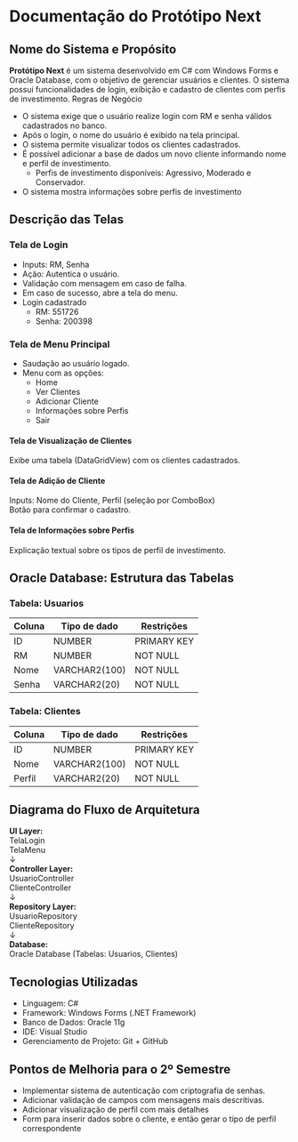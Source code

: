 # Documentação do Protótipo Next

## Nome do Sistema e Propósito

**Protótipo Next** é um sistema desenvolvido em C# com Windows Forms e Oracle Database, com o objetivo de gerenciar usuários e clientes. O sistema possui funcionalidades de login, exibição e cadastro de clientes com perfis de investimento.
Regras de Negócio  

- O sistema exige que o usuário realize login com RM e senha válidos cadastrados no banco.  
- Após o login, o nome do usuário é exibido na tela principal.  
- O sistema permite visualizar todos os clientes cadastrados.  
- É possível adicionar a base de dados um novo cliente informando nome e perfil de investimento.
  - Perfis de investimento disponíveis: Agressivo, Moderado e Conservador.
- O sistema mostra informações sobre perfis de investimento

## Descrição das Telas
### Tela de Login

- Inputs: RM, Senha  
- Ação: Autentica o usuário.  
- Validação com mensagem em caso de falha.  
- Em caso de sucesso, abre a tela do menu.
- Login cadastrado
  - RM: 551726
  - Senha: 200398

### Tela de Menu Principal

- Saudação ao usuário logado.  
- Menu com as opções:  
  - Home  
  - Ver Clientes  
  - Adicionar Cliente  
  - Informações sobre Perfis  
  - Sair  

#### Tela de Visualização de Clientes
Exibe uma tabela (DataGridView) com os clientes cadastrados.  

#### Tela de Adição de Cliente
Inputs: Nome do Cliente, Perfil (seleção por ComboBox)  
Botão para confirmar o cadastro.

#### Tela de Informações sobre Perfis
Explicação textual sobre os tipos de perfil de investimento.

## Oracle Database: Estrutura das Tabelas

### Tabela: Usuarios
| Coluna | Tipo de dado	| Restrições |
| ------ | ------------ | ----------- |
| ID | NUMBER	| PRIMARY KEY |
| RM | NUMBER	| NOT NULL |
| Nome | VARCHAR2(100)	| NOT NULL |
| Senha	| VARCHAR2(20) | NOT NULL |

### Tabela: Clientes
| Coluna | Tipo de dado	| Restrições |
| ------ | ------------ | ----------- |
| ID | NUMBER	| PRIMARY KEY |
| Nome | VARCHAR2(100) | NOT NULL |
| Perfil | VARCHAR2(20) | NOT NULL |

## Diagrama do Fluxo de Arquitetura

**UI Layer:**  
TelaLogin  
TelaMenu  
↓  
**Controller Layer:**  
UsuarioController  
ClienteController  
↓  
**Repository Layer:**  
UsuarioRepository  
ClienteRepository  
↓  
**Database:**  
Oracle Database (Tabelas: Usuarios, Clientes)  

## Tecnologias Utilizadas

- Linguagem: C#  
- Framework: Windows Forms (.NET Framework)  
- Banco de Dados: Oracle 11g  
- IDE: Visual Studio  
- Gerenciamento de Projeto: Git + GitHub  

## Pontos de Melhoria para o 2º Semestre

- Implementar sistema de autenticação com criptografia de senhas.  
- Adicionar validação de campos com mensagens mais descritivas.
- Adicionar visualização de perfil com mais detalhes
- Form para inserir dados sobre o cliente, e então gerar o tipo de perfil correspondente

